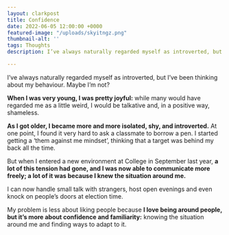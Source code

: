 ```yaml
---
layout: clarkpost
title: Confidence
date: 2022-06-05 12:00:00 +0000
featured-image: "/uploads/skyitngz.png"
thumbnail-alt: ''
tags: Thoughts
description: I’ve always naturally regarded myself as introverted, but I’ve been thinking about my behaviour. Maybe I’m not?

---
```


I’ve always naturally regarded myself as introverted, but I’ve been thinking about my behaviour. Maybe I’m not?

<b>When I was very young, I was pretty joyful:</b> while many would have regarded me as a little weird, I would be talkative and, in a positive way, shameless.

<b>As I got older, I became more and more isolated, shy, and introverted.</b> At one point, I found it very hard to ask a classmate to borrow a pen. I started getting a ‘them against me mindset’, thinking that a target was behind my back all the time.

But when I entered a new environment at College in September last year, <b>a lot of this tension had gone, and I was now able to communicate more freely; a lot of it was because I knew the situation around me.</b>

I can now handle small talk with strangers, host open evenings and even knock on people’s doors at election time.

My problem is less about liking people because <b>I love being around people, but it’s more about confidence and familiarity:</b> knowing the situation around me and finding ways to adapt to it.
